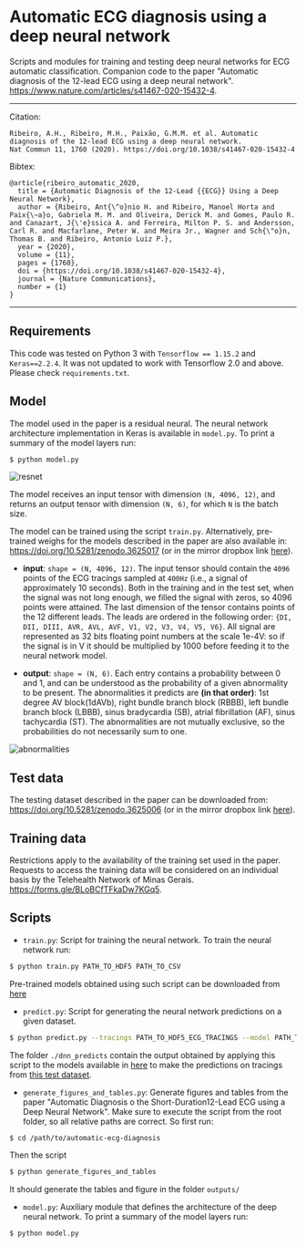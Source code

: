 # Automatic ECG diagnosis using a deep neural network
Scripts and modules for training and testing deep neural networks for ECG automatic classification.
Companion code to the paper "Automatic diagnosis of the 12-lead ECG using a deep neural network".
 https://www.nature.com/articles/s41467-020-15432-4.

--------

Citation:
```
Ribeiro, A.H., Ribeiro, M.H., Paixão, G.M.M. et al. Automatic diagnosis of the 12-lead ECG using a deep neural network.
Nat Commun 11, 1760 (2020). https://doi.org/10.1038/s41467-020-15432-4
```

Bibtex:
```
@article{ribeiro_automatic_2020,
  title = {Automatic Diagnosis of the 12-Lead {{ECG}} Using a Deep Neural Network},
  author = {Ribeiro, Ant{\^o}nio H. and Ribeiro, Manoel Horta and Paix{\~a}o, Gabriela M. M. and Oliveira, Derick M. and Gomes, Paulo R. and Canazart, J{\'e}ssica A. and Ferreira, Milton P. S. and Andersson, Carl R. and Macfarlane, Peter W. and Meira Jr., Wagner and Sch{\"o}n, Thomas B. and Ribeiro, Antonio Luiz P.},
  year = {2020},
  volume = {11},
  pages = {1760},
  doi = {https://doi.org/10.1038/s41467-020-15432-4},
  journal = {Nature Communications},
  number = {1}
}
```
-----

## Requirements

This code was tested on Python 3 with `Tensorflow == 1.15.2` and `Keras==2.2.4`. It was not updated to work with 
Tensorflow 2.0 and above. Please check `requirements.txt`.

## Model

The model used in the paper is a residual neural. The neural network architecture implementation in Keras is available in ``model.py``. To print a summary of the model layers run:
```bash
$ python model.py
```

![resnet](https://media.springernature.com/full/springer-static/image/art%3A10.1038%2Fs41467-020-15432-4/MediaObjects/41467_2020_15432_Fig3_HTML.png?as=webp)

The model receives an input tensor with dimension `(N, 4096, 12)`, and returns an output tensor with dimension `(N, 6)`,
for which `N` is the batch size.

The model can be trained using the script `train.py`. Alternatively, pre-trained weighs for the models described in the paper are also available in: https://doi.org/10.5281/zenodo.3625017 (or in the mirror dropbox link [here](https://www.dropbox.com/s/5ar6j8u9v9a0rmh/model.zip?dl=0)). 

- **input**: `shape = (N, 4096, 12)`. The input tensor should contain the  `4096` points of the ECG tracings
sampled at `400Hz` (i.e., a signal of approximately 10 seconds). Both in the training and in the test set, when the
signal was not long enough, we filled the signal with zeros, so 4096 points were attained. The last dimension of the 
tensor contains points of the 12 different leads. The leads are ordered in the following order: 
`{DI, DII, DIII, AVR, AVL, AVF, V1, V2, V3, V4, V5, V6}`. All signal are represented as
32 bits floating point numbers at the scale 1e-4V: so if the signal is in V it should be multiplied by 
1000 before feeding it to the neural network model. 


- **output**: `shape = (N, 6)`. Each entry contains a probability between 0 and 1, and can be understood as the
probability of a given abnormality to be present. The abnormalities it predicts are  **(in that order)**: 1st degree AV block(1dAVb),
 right bundle branch block (RBBB), left bundle branch block (LBBB), sinus bradycardia (SB), atrial fibrillation (AF),
sinus tachycardia (ST).  The abnormalities are not mutually exclusive, so the probabilities do not necessarily
sum to one. 

![abnormalities](https://media.springernature.com/full/springer-static/image/art%3A10.1038%2Fs41467-020-15432-4/MediaObjects/41467_2020_15432_Fig1_HTML.png?as=webp)

## Test data

The testing dataset described in the paper can be downloaded from:
https://doi.org/10.5281/zenodo.3625006 (or in the mirror
dropbox link [here](https://www.dropbox.com/s/p3vd3plcbu9sf1o/data.zip?dl=0)).


## Training data

Restrictions apply to the availability of the training set used in the paper. Requests to access the training data will
be considered on an individual basis by the Telehealth Network of Minas Gerais.
https://forms.gle/BLoBCfTFkaDw7KGq5.


## Scripts

- ``train.py``: Script for training the neural network. To train the neural network run: 
```bash
$ python train.py PATH_TO_HDF5 PATH_TO_CSV
```
Pre-trained models obtained using such script can be downloaded from [here](https://doi.org/10.5281/zenodo.3625017)


- ``predict.py``: Script for generating the neural network predictions on a given dataset.
```bash
$ python predict.py --tracings PATH_TO_HDF5_ECG_TRACINGS --model PATH_TO_MODEL  --ouput_file PATH_TO_OUTPUT_FILE 
```
The folder `./dnn_predicts` contain the output obtained by applying this script to the models available in
[here](https://doi.org/10.5281/zenodo.3625017) to make the predictions on tracings from 
[this test dataset](https://doi.org/10.5281/zenodo.3625006).


- ``generate_figures_and_tables.py``: Generate figures and tables from the paper "Automatic Diagnosis o
the Short-Duration12-Lead ECG using a Deep Neural Network". Make sure to execute the script from the root folder,
so all relative paths are correct. So first run:
```
$ cd /path/to/automatic-ecg-diagnosis
```
Then the script
 ```bash
$ python generate_figures_and_tables
```
It should generate the tables and figure in the folder `outputs/`

- ``model.py``: Auxiliary module that defines the architecture of the deep neural network.
To print a summary of the model  layers run:
```bash
$ python model.py
```
